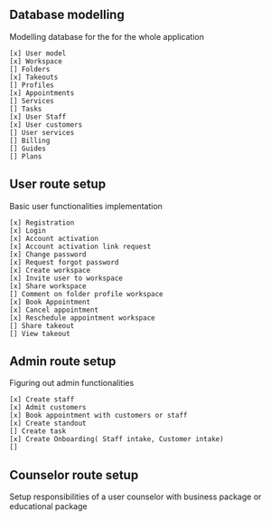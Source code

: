 ## Database modelling
Modelling database for the for the whole application

    [x] User model
    [x] Workspace 
    [] Folders
    [x] Takeouts
    [] Profiles
    [x] Appointments
    [] Services
    [] Tasks
    [x] User Staff
    [x] User customers
    [] User services
    [] Billing
    [] Guides
    [] Plans

## User route setup
Basic user functionalities implementation

    [x] Registration
    [x] Login
    [x] Account activation
    [x] Account activation link request
    [x] Change password
    [x] Request forgot password
    [x] Create workspace
    [x] Invite user to workspace
    [x] Share workspace
    [] Comment on folder profile workspace
    [x] Book Appointment
    [x] Cancel appointment 
    [x] Reschedule appointment workspace
    [] Share takeout
    [] View takeout

## Admin route setup
Figuring out admin functionalities

    [x] Create staff
    [x] Admit customers
    [x] Book appointment with customers or staff
    [x] Create standout
    [] Create task
    [x] Create Onboarding( Staff intake, Customer intake)
    [] 


## Counselor route setup
Setup responsibilities of a user counselor with business package or educational package

